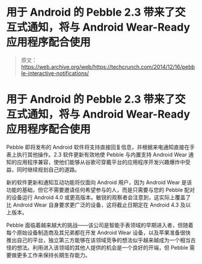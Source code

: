 # 用于 Android 的 Pebble 2.3 带来了交互式通知，将与 Android Wear-Ready 应用程序配合使用 

> 原文：<https://web.archive.org/web/https://techcrunch.com/2014/12/16/pebble-interactive-notifications/>

# 用于 Android 的 Pebble 2.3 带来了交互式通知，将与 Android Wear-Ready 应用程序配合使用

Pebble 即将发布的 Android 软件将支持直接回复信息，并根据来电通知直接在手表上执行其他操作。2.3 软件更新有效地使 Pebble 与内置支持 Android Wear 通知的应用程序兼容，使他们能够从谷歌可穿戴平台的应用程序开发兴趣爆炸中受益，同时继续规划自己的道路。

新的软件更新和通知互动功能将仅面向 Android 用户，因为 Android Wear 是该功能的基础，但它不需要邀请任何希望参与的人，而是只需要与您的 Pebble 配对的设备运行 Android 4.0 或更高版本。敏锐的观察者会注意到，这实际上覆盖了比 Android Wear 自身要求更广泛的设备，这将截止日期定在 Android 4.3 及以上版本。

Pebble 面临着越来越大的挑战——该公司是智能手表领域的早期进入者，但随着每个原始设备制造商及其兄弟都在开发 Android Wear 设备，以及苹果准备很快推出自己的平台，独立第三方能够在该领域竞争的想法似乎越来越成为一个相当古怪的想法。利用进入该领域的其他人提供的机会是一个良好的开端，但 Pebble 需要做更多工作来保持长期生存能力。